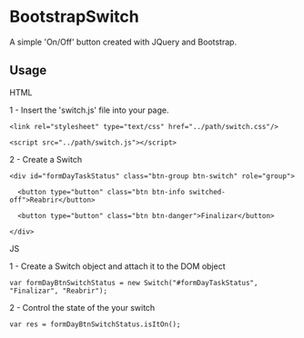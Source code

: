 # BootstrapSwitch

A simple 'On/Off' button created with JQuery and Bootstrap.

## Usage

HTML

  1 - Insert the 'switch.js' file into your page.
  
    <link rel="stylesheet" type="text/css" href="../path/switch.css"/>
    
    <script src="../path/switch.js"></script>
  
  2 - Create a Switch
  
  <div class="switch">
  
    <div id="formDayTaskStatus" class="btn-group btn-switch" role="group">
    
      <button type="button" class="btn btn-info switched-off">Reabrir</button>
      
      <button type="button" class="btn btn-danger">Finalizar</button>
      
    </div>
    
  </div>
  
  
JS

  1 - Create a Switch object and attach it to the DOM object
  
    var formDayBtnSwitchStatus = new Switch("#formDayTaskStatus", "Finalizar", "Reabrir");
  
  2 - Control the state of the your switch
  
    var res = formDayBtnSwitchStatus.isItOn();
    
    
